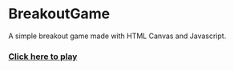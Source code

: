 # BreakoutGame
A simple breakout game made with HTML Canvas and Javascript.
### [Click here to play](https://thebreakout.herokuapp.com/)
